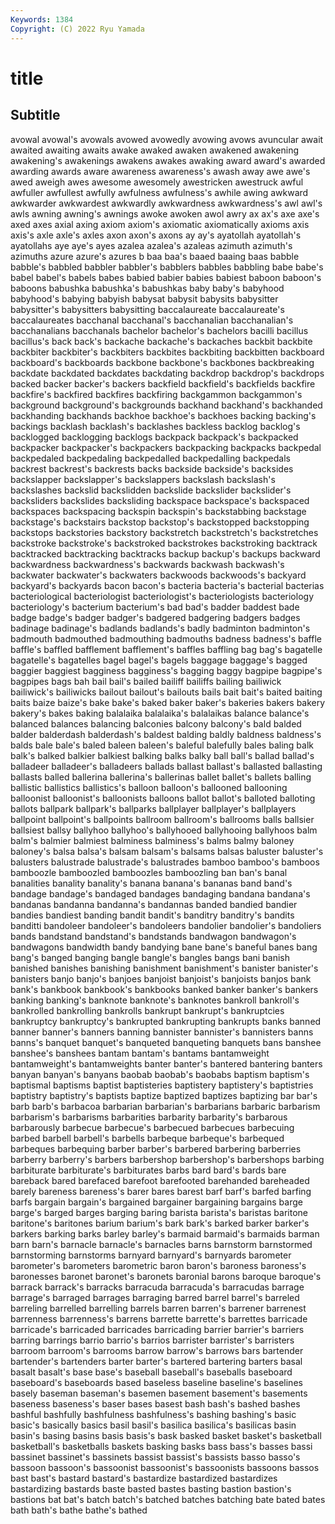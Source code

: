 ```yaml
---
Keywords: 1384
Copyright: (C) 2022 Ryu Yamada
---
```



# title

## Subtitle
 avowal avowal's avowals avowed avowedly avowing avows
avuncular await awaited awaiting awaits awake awaked awaken awakened awakening
awakening's awakenings awakens awakes awaking award award's awarded awarding awards
aware awareness awareness's awash away awe awe's awed aweigh awes
awesome awesomely awestricken awestruck awful awfuller awfullest awfully awfulness awfulness's
awhile awing awkward awkwarder awkwardest awkwardly awkwardness awkwardness's awl awl's
awls awning awning's awnings awoke awoken awol awry ax ax's
axe axe's axed axes axial axing axiom axiom's axiomatic axiomatically
axioms axis axis's axle axle's axles axon axon's axons ay
ay's ayatollah ayatollah's ayatollahs aye aye's ayes azalea azalea's azaleas
azimuth azimuth's azimuths azure azure's azures b baa baa's baaed
baaing baas babble babble's babbled babbler babbler's babblers babbles babbling
babe babe's babel babel's babels babes babied babier babies babiest
baboon baboon's baboons babushka babushka's babushkas baby baby's babyhood babyhood's
babying babyish babysat babysit babysits babysitter babysitter's babysitters babysitting baccalaureate
baccalaureate's baccalaureates bacchanal bacchanal's bacchanalian bacchanalian's bacchanalians bacchanals bachelor bachelor's
bachelors bacilli bacillus bacillus's back back's backache backache's backaches backbit
backbite backbiter backbiter's backbiters backbites backbiting backbitten backboard backboard's backboards
backbone backbone's backbones backbreaking backdate backdated backdates backdating backdrop backdrop's
backdrops backed backer backer's backers backfield backfield's backfields backfire backfire's
backfired backfires backfiring backgammon backgammon's background background's backgrounds backhand backhand's
backhanded backhanding backhands backhoe backhoe's backhoes backing backing's backings backlash
backlash's backlashes backless backlog backlog's backlogged backlogging backlogs backpack backpack's
backpacked backpacker backpacker's backpackers backpacking backpacks backpedal backpedaled backpedaling backpedalled
backpedalling backpedals backrest backrest's backrests backs backside backside's backsides backslapper
backslapper's backslappers backslash backslash's backslashes backslid backslidden backslide backslider backslider's
backsliders backslides backsliding backspace backspace's backspaced backspaces backspacing backspin backspin's
backstabbing backstage backstage's backstairs backstop backstop's backstopped backstopping backstops backstories
backstory backstretch backstretch's backstretches backstroke backstroke's backstroked backstrokes backstroking backtrack
backtracked backtracking backtracks backup backup's backups backward backwardness backwardness's backwards
backwash backwash's backwater backwater's backwaters backwoods backwoods's backyard backyard's backyards
bacon bacon's bacteria bacteria's bacterial bacterias bacteriological bacteriologist bacteriologist's bacteriologists
bacteriology bacteriology's bacterium bacterium's bad bad's badder baddest bade badge
badge's badger badger's badgered badgering badgers badges badinage badinage's badlands
badlands's badly badminton badminton's badmouth badmouthed badmouthing badmouths badness badness's
baffle baffle's baffled bafflement bafflement's baffles baffling bag bag's bagatelle
bagatelle's bagatelles bagel bagel's bagels baggage baggage's bagged baggier baggiest
bagginess bagginess's bagging baggy bagpipe bagpipe's bagpipes bags bah bail
bail's bailed bailiff bailiffs bailing bailiwick bailiwick's bailiwicks bailout bailout's
bailouts bails bait bait's baited baiting baits baize baize's bake
bake's baked baker baker's bakeries bakers bakery bakery's bakes baking
balalaika balalaika's balalaikas balance balance's balanced balances balancing balconies balcony
balcony's bald balded balder balderdash balderdash's baldest balding baldly baldness
baldness's balds bale bale's baled baleen baleen's baleful balefully bales
baling balk balk's balked balkier balkiest balking balks balky ball
ball's ballad ballad's balladeer balladeer's balladeers ballads ballast ballast's ballasted
ballasting ballasts balled ballerina ballerina's ballerinas ballet ballet's ballets balling
ballistic ballistics ballistics's balloon balloon's ballooned ballooning balloonist balloonist's balloonists
balloons ballot ballot's balloted balloting ballots ballpark ballpark's ballparks ballplayer
ballplayer's ballplayers ballpoint ballpoint's ballpoints ballroom ballroom's ballrooms balls ballsier
ballsiest ballsy ballyhoo ballyhoo's ballyhooed ballyhooing ballyhoos balm balm's balmier
balmiest balminess balminess's balms balmy baloney baloney's balsa balsa's balsam
balsam's balsams balsas baluster baluster's balusters balustrade balustrade's balustrades bamboo
bamboo's bamboos bamboozle bamboozled bamboozles bamboozling ban ban's banal banalities
banality banality's banana banana's bananas band band's bandage bandage's bandaged
bandages bandaging bandana bandana's bandanas bandanna bandanna's bandannas banded bandied
bandier bandies bandiest banding bandit bandit's banditry banditry's bandits banditti
bandoleer bandoleer's bandoleers bandolier bandolier's bandoliers bands bandstand bandstand's bandstands
bandwagon bandwagon's bandwagons bandwidth bandy bandying bane bane's baneful banes
bang bang's banged banging bangle bangle's bangles bangs bani banish
banished banishes banishing banishment banishment's banister banister's banisters banjo banjo's
banjoes banjoist banjoist's banjoists banjos bank bank's bankbook bankbook's bankbooks
banked banker banker's bankers banking banking's banknote banknote's banknotes bankroll
bankroll's bankrolled bankrolling bankrolls bankrupt bankrupt's bankruptcies bankruptcy bankruptcy's bankrupted
bankrupting bankrupts banks banned banner banner's banners banning bannister bannister's
bannisters banns banns's banquet banquet's banqueted banqueting banquets bans banshee
banshee's banshees bantam bantam's bantams bantamweight bantamweight's bantamweights banter banter's
bantered bantering banters banyan banyan's banyans baobab baobab's baobabs baptism
baptism's baptismal baptisms baptist baptisteries baptistery baptistery's baptistries baptistry baptistry's
baptists baptize baptized baptizes baptizing bar bar's barb barb's barbacoa
barbarian barbarian's barbarians barbaric barbarism barbarism's barbarisms barbarities barbarity barbarity's
barbarous barbarously barbecue barbecue's barbecued barbecues barbecuing barbed barbell barbell's
barbells barbeque barbeque's barbequed barbeques barbequing barber barber's barbered barbering
barberries barberry barberry's barbers barbershop barbershop's barbershops barbing barbiturate barbiturate's
barbiturates barbs bard bard's bards bare bareback bared barefaced barefoot
barefooted barehanded bareheaded barely bareness bareness's barer bares barest barf
barf's barfed barfing barfs bargain bargain's bargained bargainer bargaining bargains
barge barge's barged barges barging baring barista barista's baristas baritone
baritone's baritones barium barium's bark bark's barked barker barker's barkers
barking barks barley barley's barmaid barmaid's barmaids barman barn barn's
barnacle barnacle's barnacles barns barnstorm barnstormed barnstorming barnstorms barnyard barnyard's
barnyards barometer barometer's barometers barometric baron baron's baroness baroness's baronesses
baronet baronet's baronets baronial barons baroque baroque's barrack barrack's barracks
barracuda barracuda's barracudas barrage barrage's barraged barrages barraging barred barrel
barrel's barreled barreling barrelled barrelling barrels barren barren's barrener barrenest
barrenness barrenness's barrens barrette barrette's barrettes barricade barricade's barricaded barricades
barricading barrier barrier's barriers barring barrings barrio barrio's barrios barrister
barrister's barristers barroom barroom's barrooms barrow barrow's barrows bars bartender
bartender's bartenders barter barter's bartered bartering barters basal basalt basalt's
base base's baseball baseball's baseballs baseboard baseboard's baseboards based baseless
baseline baseline's baselines basely baseman baseman's basemen basement basement's basements
baseness baseness's baser bases basest bash bash's bashed bashes bashful
bashfully bashfulness bashfulness's bashing bashing's basic basic's basically basics basil
basil's basilica basilica's basilicas basin basin's basing basins basis basis's
bask basked basket basket's basketball basketball's basketballs baskets basking basks
bass bass's basses bassi bassinet bassinet's bassinets bassist bassist's bassists
basso basso's bassoon bassoon's bassoonist bassoonist's bassoonists bassoons bassos bast
bast's bastard bastard's bastardize bastardized bastardizes bastardizing bastards baste basted
bastes basting bastion bastion's bastions bat bat's batch batch's batched
batches batching bate bated bates bath bath's bathe bathe's bathed
